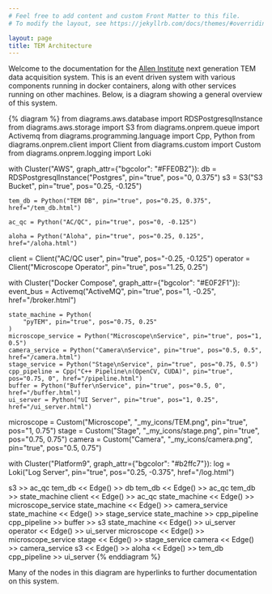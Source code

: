 ```yaml
---
# Feel free to add content and custom Front Matter to this file.
# To modify the layout, see https://jekyllrb.com/docs/themes/#overriding-theme-defaults

layout: page
title: TEM Architecture
---
```


Welcome to the documentation for the [Allen Institute](https://alleninstitute.org/) next generation TEM data acquisition system.
This is an event driven system with various components running in docker containers, along with other services running on other machines.
Below, is a diagram showing a general overview of this system.

{% diagram %}
from diagrams.aws.database import RDSPostgresqlInstance
from diagrams.aws.storage import S3
from diagrams.onprem.queue import Activemq
from diagrams.programming.language import Cpp, Python
from diagrams.onprem.client import Client
from diagrams.custom import Custom
from diagrams.onprem.logging import Loki

with Cluster("AWS", graph_attr={"bgcolor": "#FFE0B2"}):
    db = RDSPostgresqlInstance("Postgres", pin="true", pos="0, 0.375")
    s3 = S3("S3 Bucket", pin="true", pos="0.25, -0.125")

    tem_db = Python("TEM DB", pin="true", pos="0.25, 0.375", href="/tem_db.html")

    ac_qc = Python("AC/QC", pin="true", pos="0, -0.125")

    aloha = Python("Aloha", pin="true", pos="0.25, 0.125", href="/aloha.html")

client = Client("AC/QC user", pin="true", pos="-0.25, -0.125")
operator = Client("Microscope Operator", pin="true", pos="1.25, 0.25")

with Cluster("Docker Compose", graph_attr={"bgcolor": "#E0F2F1"}):
    event_bus = Activemq("ActiveMQ", pin="true", pos="1, -0.25", href="/broker.html")

    state_machine = Python(
        "pyTEM", pin="true", pos="0.75, 0.25"
    )
    microscope_service = Python("Microscope\nService", pin="true", pos="1, 0.5")
    camera_service = Python("Camera\nService", pin="true", pos="0.5, 0.5", href="/camera.html")
    stage_service = Python("Stage\nService", pin="true", pos="0.75, 0.5")
    cpp_pipeline = Cpp("C++ Pipeline\n(OpenCV, CUDA)", pin="true", pos="0.75, 0", href="/pipeline.html")
    buffer = Python("Buffer\nService", pin="true", pos="0.5, 0", href="/buffer.html")
    ui_server = Python("UI Server", pin="true", pos="1, 0.25", href="/ui_server.html")

microscope = Custom("Microscope", "_my_icons/TEM.png", pin="true", pos="1, 0.75")
stage = Custom("Stage", "_my_icons/stage.png", pin="true", pos="0.75, 0.75")
camera = Custom("Camera", "_my_icons/camera.png", pin="true", pos="0.5, 0.75")

with Cluster("Platform9", graph_attr={"bgcolor": "#b2ffc7"}):
    log = Loki("Log Server", pin="true", pos="0.25, -0.375", href="/log.html")

s3 >> ac_qc
tem_db << Edge() >> db
tem_db << Edge() >> ac_qc
tem_db >> state_machine
client << Edge() >> ac_qc
state_machine << Edge() >> microscope_service
state_machine << Edge() >> camera_service
state_machine << Edge() >> stage_service
state_machine >> cpp_pipeline
cpp_pipeline >> buffer >> s3
state_machine << Edge() >> ui_server
operator << Edge() >> ui_server
microscope << Edge() >> microscope_service
stage << Edge() >> stage_service
camera << Edge() >> camera_service
s3 << Edge() >> aloha << Edge() >> tem_db
cpp_pipeline >> ui_server
{% enddiagram %}

Many of the nodes in this diagram are hyperlinks to further documentation on this system.